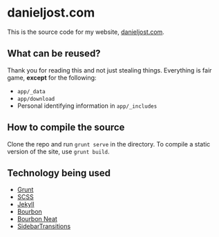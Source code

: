 # danieljost.com

This is the source code for my website, [danieljost.com](http://danieljost.com).

## What can be reused?

Thank you for reading this and not just stealing things. Everything is fair game, **except** for the following:

* ```app/_data```
* ```app/download```
* Personal identifying information in ```app/_includes```

## How to compile the source

Clone the repo and run ```grunt serve``` in the directory. To compile a static version of the site, use ```grunt build```.

## Technology being used

* [Grunt](http://gruntjs.com/)
* [SCSS](http://sass-lang.com/)
* [Jekyll](http://jekyllrb.com/)
* [Bourbon](http://bourbon.io/)
* [Bourbon Neat](http://neat.bourbon.io/)
* [SidebarTransitions](https://github.com/codrops/SidebarTransitions)
